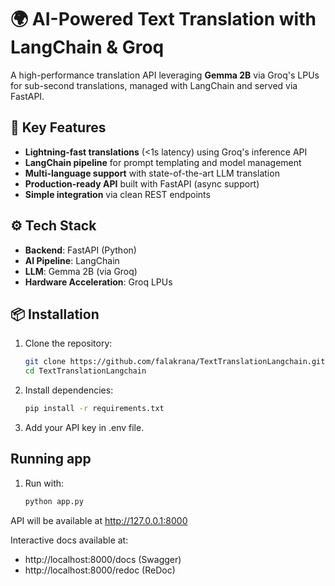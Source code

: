 # 🌍 AI-Powered Text Translation with LangChain & Groq

A high-performance translation API leveraging **Gemma 2B** via Groq's LPUs for sub-second translations, managed with LangChain and served via FastAPI.

## 🚀 Key Features
- **Lightning-fast translations** (<1s latency) using Groq's inference API
- **LangChain pipeline** for prompt templating and model management
- **Multi-language support** with state-of-the-art LLM translation
- **Production-ready API** built with FastAPI (async support)
- **Simple integration** via clean REST endpoints

## ⚙️ Tech Stack
- **Backend**: FastAPI (Python)
- **AI Pipeline**: LangChain
- **LLM**: Gemma 2B (via Groq)
- **Hardware Acceleration**: Groq LPUs

## 📦 Installation
1. Clone the repository:
   ```bash
   git clone https://github.com/falakrana/TextTranslationLangchain.git
   cd TextTranslationLangchain

2. Install dependencies:
   ```bash
   pip install -r requirements.txt

3. Add your API key in .env file.

## Running app
1. Run with:
   ```bash
   python app.py

  API will be available at http://127.0.0.1:8000
  
  Interactive docs available at:
  - http://localhost:8000/docs (Swagger)
  - http://localhost:8000/redoc (ReDoc)
